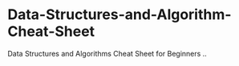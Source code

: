 # Data-Structures-and-Algorithm-Cheat-Sheet
Data Structures and Algorithms Cheat Sheet for Beginners
..
